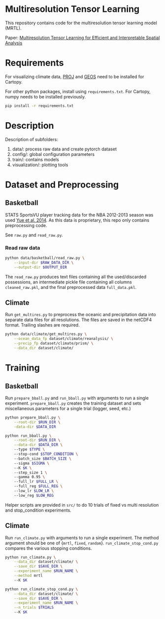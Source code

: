 # Multiresolution Tensor Learning

This repository contains code for the multiresolution tensor learning model (MRTL).

Paper: [Multiresolution Tensor Learning for Efficient and Interpretable Spatial Analysis](https://arxiv.org/abs/2002.05578)

# Requirements

For visualizing climate data, [PROJ](https://proj.org/) and [GEOS](https://trac.osgeo.org/geos/) need to be installed for Cartopy.

For other python packages, install using `requirements.txt`. For Cartopy, numpy needs to be installed previously.

```bash
pip install -r requirements.txt
```

# Description

Description of subfolders:

1. data/: process raw data and create pytorch dataset
2. config/: global configuration parameters
3. train/: contains models
4. visualization/: plotting tools

# Dataset and Preprocessing

## Basketball
STATS SportsVU player tracking data for the NBA 2012-2013 season was used [Yue et al. 2014](https://ieeexplore.ieee.org/document/7023384). As this data is proprietary, this repo only contains preprocessing code.

See `raw.py` and `read_raw.py`.

### Read raw data
```bash
python data/basketball/read_raw.py \
    --input-dir $RAW_DATA_DIR \
    --output-dir $OUTPUT_DIR
```
The `read_raw.py` produces text files containing all the used/discarded possessions, an intermediate pickle file containing all columns `cleaned_raw.pkl`, and the final preprocessed data `full_data.pkl`.

## Climate

Run `get_multires.py` to preprocess the oceanic and precipitation data into separate data files for all resolutions. The files are saved in the netCDF4 format. Trailing slashes are required.

```bash
python data/climate/get_multires.py \
    --ocean_data_fp dataset/climate/reanalysis/ \
    --precip_fp dataset/climate/prism/ \
    --data_dir dataset/climate/
```


# Training
## Basketball
Run `prepare_bball.py` and `run_bball.py` with arguments to run a single experiment. `prepare_bball.py` creates the training dataset and sets miscellaneous parameters for a single trial (logger, seed, etc.)
```bash
python prepare_bball.py \
    --root-dir $RUN_DIR \
    -data-dir $DATA_DIR

python run_bball.py \
    --root-dir $RUN_DIR \
    --data-dir $DATA_DIR \ 
    --type $TYPE \ 
    --stop-cond $STOP_CONDITION \ 
    --batch_size $BATCH_SIZE \ 
    --sigma $SIGMA \ 
    --K $K \ 
    --step_size 1 \ 
    --gamma 0.95 \ 
    --full_lr $FULL_LR \ 
    --full_reg $FULL_REG \ 
    --low_lr $LOW_LR \ 
    --low_reg $LOW_REG
```

Helper scripts are provided in `src/` to do 10 trials of fixed vs multi resolution and stop_condition experiments.
## Climate
Run `run_climate.py` with arguments to run a single experiment. The method argument should be one of {`mrtl`, `fixed`, `random`}. `run_climate_stop_cond.py` compares the various stopping conditions.

```bash
python run_climate.py \
    --data_dir dataset/climate/ \
    --save_dir $SAVE_DIR \
    --experiment_name $RUN_NAME \
    --method mrtl
    --K $K
```

```bash
python run_climate_stop_cond.py \
    --data_dir dataset/climate/ \
    --save_dir $SAVE_DIR \
    --experiment_name $RUN_NAME \
    --n_trials $TRIALS
    --K $K
```
